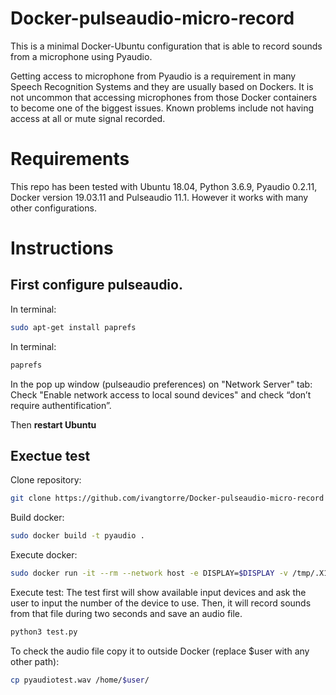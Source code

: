 # Docker-pulseaudio-micro-record
This is a minimal Docker-Ubuntu configuration that is able to record sounds from a microphone using Pyaudio.

Getting access to microphone from Pyaudio is a requirement in many Speech Recognition Systems and they are usually based on Dockers. It is not uncommon that accessing microphones from those Docker containers to become one of the biggest issues. Known problems include not having access at all or mute signal recorded.

# Requirements
This repo has been tested with Ubuntu 18.04, Python 3.6.9, Pyaudio 0.2.11, Docker version 19.03.11 and Pulseaudio 11.1. However it works with many other configurations.

# Instructions
## First configure pulseaudio.
In terminal:
```bash
sudo apt-get install paprefs
```
In terminal:
```bash
paprefs
```
In the pop up window (pulseaudio preferences) on "Network Server" tab: Check "Enable network access to local sound devices" and check “don’t require authentification”.

Then **restart Ubuntu**

## Exectue test
Clone repository:
```bash
git clone https://github.com/ivangtorre/Docker-pulseaudio-micro-record && cd Docker-pulseaudio-micro-record
```

Build docker:
```bash
sudo docker build -t pyaudio .
```

Execute docker:
```bash
sudo docker run -it --rm --network host -e DISPLAY=$DISPLAY -v /tmp/.X11-unix/:/tmp/.X11-unix -v /home:/home --device /dev/bus/usb --device /dev/snd pyaudio
```

Execute test:
The test first will show available input devices and ask the user to input the number of the device to use. Then, it will record sounds from that file during two seconds and save an audio file.

```bash
python3 test.py
```

To check the audio file copy it to outside Docker (replace $user with any other path):

```bash
cp pyaudiotest.wav /home/$user/
```







